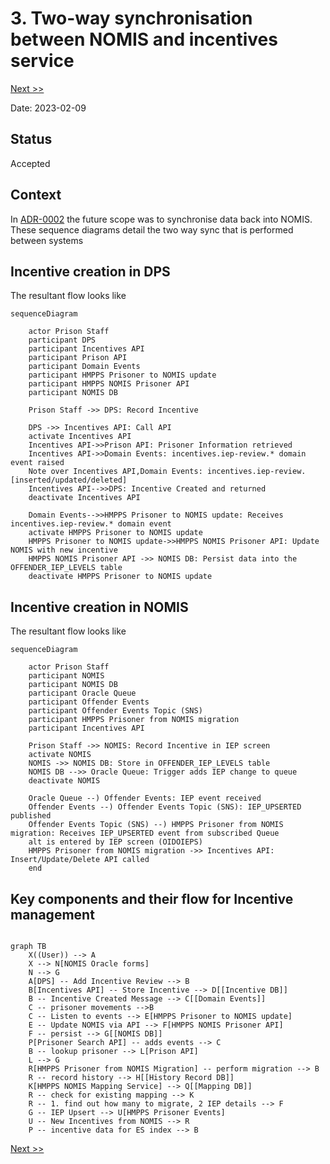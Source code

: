 # 3. Two-way synchronisation between NOMIS and incentives service

[Next >>](9999-end.md)


Date: 2023-02-09

## Status

Accepted

## Context

In [ADR-0002](0002-incentive-api-architecture.md) the future scope was to synchronise data back into NOMIS. These sequence diagrams
detail the two way sync that is performed between systems


## Incentive creation in DPS
The resultant flow looks like

```mermaid
sequenceDiagram

    actor Prison Staff
    participant DPS
    participant Incentives API
    participant Prison API
    participant Domain Events
    participant HMPPS Prisoner to NOMIS update
    participant HMPPS NOMIS Prisoner API
    participant NOMIS DB

    Prison Staff ->> DPS: Record Incentive
    
    DPS ->> Incentives API: Call API
    activate Incentives API
    Incentives API->>Prison API: Prisoner Information retrieved
    Incentives API->>Domain Events: incentives.iep-review.* domain event raised
    Note over Incentives API,Domain Events: incentives.iep-review.[inserted/updated/deleted]
    Incentives API-->>DPS: Incentive Created and returned
    deactivate Incentives API
    
    Domain Events-->>HMPPS Prisoner to NOMIS update: Receives incentives.iep-review.* domain event
    activate HMPPS Prisoner to NOMIS update
    HMPPS Prisoner to NOMIS update->>HMPPS NOMIS Prisoner API: Update NOMIS with new incentive
    HMPPS NOMIS Prisoner API ->> NOMIS DB: Persist data into the OFFENDER_IEP_LEVELS table
    deactivate HMPPS Prisoner to NOMIS update
```

## Incentive creation in NOMIS
The resultant flow looks like

```mermaid
sequenceDiagram

    actor Prison Staff
    participant NOMIS
    participant NOMIS DB
    participant Oracle Queue
    participant Offender Events
    participant Offender Events Topic (SNS)
    participant HMPPS Prisoner from NOMIS migration
    participant Incentives API

    Prison Staff ->> NOMIS: Record Incentive in IEP screen
    activate NOMIS    
    NOMIS ->> NOMIS DB: Store in OFFENDER_IEP_LEVELS table
    NOMIS DB -->> Oracle Queue: Trigger adds IEP change to queue
    deactivate NOMIS  
    
    Oracle Queue --) Offender Events: IEP event received 
    Offender Events --) Offender Events Topic (SNS): IEP_UPSERTED published
    Offender Events Topic (SNS) --) HMPPS Prisoner from NOMIS migration: Receives IEP_UPSERTED event from subscribed Queue
    alt is entered by IEP screen (OIDOIEPS)
    HMPPS Prisoner from NOMIS migration ->> Incentives API: Insert/Update/Delete API called
    end
```

## Key components and their flow for Incentive management
```mermaid
    
graph TB
    X((User)) --> A
    X --> N[NOMIS Oracle forms]
    N --> G
    A[DPS] -- Add Incentive Review --> B
    B[Incentives API] -- Store Incentive --> D[[Incentive DB]]
    B -- Incentive Created Message --> C[[Domain Events]]
    C -- prisoner movements -->B
    C -- Listen to events --> E[HMPPS Prisoner to NOMIS update]
    E -- Update NOMIS via API --> F[HMPPS NOMIS Prisoner API]
    F -- persist --> G[[NOMIS DB]]
    P[Prisoner Search API] -- adds events --> C
    B -- lookup prisoner --> L[Prison API]
    L --> G
    R[HMPPS Prisoner from NOMIS Migration] -- perform migration --> B
    R -- record history --> H[[History Record DB]]
    K[HMPPS NOMIS Mapping Service] --> Q[[Mapping DB]]
    R -- check for existing mapping --> K
    R -- 1. find out how many to migrate, 2 IEP details --> F
    G -- IEP Upsert --> U[HMPPS Prisoner Events]
    U -- New Incentives from NOMIS --> R
    P -- incentive data for ES index --> B
```


[Next >>](9999-end.md)
